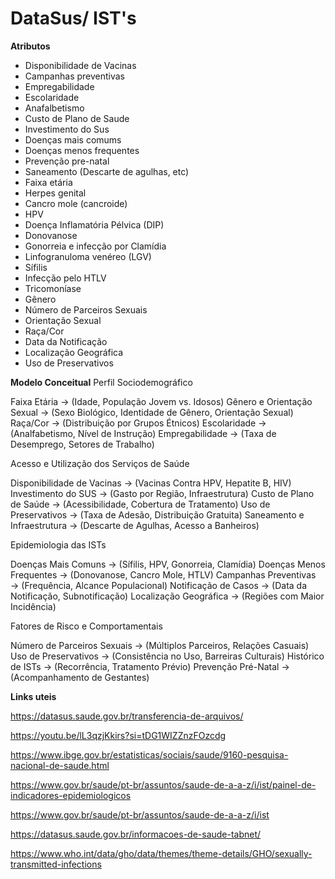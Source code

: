 # DataSus/ IST's

**Atributos**

- Disponibilidade de Vacinas
- Campanhas preventivas
- Empregabilidade
- Escolaridade 
- Anafalbetismo
- Custo de Plano de Saude
- Investimento do Sus
- Doenças mais comums
- Doenças menos frequentes
- Prevenção pre-natal
- Saneamento (Descarte de agulhas, etc)
- Faixa etária
- Herpes genital
- Cancro mole (cancroide)
- HPV
- Doença Inflamatória Pélvica (DIP)
- Donovanose
- Gonorreia e infecção por Clamídia
- Linfogranuloma venéreo (LGV)
- Sífilis
- Infecção pelo HTLV
- Tricomoníase
- Gênero
- Número de Parceiros Sexuais
- Orientação Sexual
- Raça/Cor
- Data da Notificação
- Localização Geográfica
- Uso de Preservativos

**Modelo Conceitual**
Perfil Sociodemográfico

Faixa Etária → (Idade, População Jovem vs. Idosos)
Gênero e Orientação Sexual → (Sexo Biológico, Identidade de Gênero, Orientação Sexual)
Raça/Cor → (Distribuição por Grupos Étnicos)
Escolaridade → (Analfabetismo, Nível de Instrução)
Empregabilidade → (Taxa de Desemprego, Setores de Trabalho)

Acesso e Utilização dos Serviços de Saúde

Disponibilidade de Vacinas → (Vacinas Contra HPV, Hepatite B, HIV)
Investimento do SUS → (Gasto por Região, Infraestrutura)
Custo de Plano de Saúde → (Acessibilidade, Cobertura de Tratamento)
Uso de Preservativos → (Taxa de Adesão, Distribuição Gratuita)
Saneamento e Infraestrutura → (Descarte de Agulhas, Acesso a Banheiros)

Epidemiologia das ISTs

Doenças Mais Comuns → (Sífilis, HPV, Gonorreia, Clamídia)
Doenças Menos Frequentes → (Donovanose, Cancro Mole, HTLV)
Campanhas Preventivas → (Frequência, Alcance Populacional)
Notificação de Casos → (Data da Notificação, Subnotificação)
Localização Geográfica → (Regiões com Maior Incidência)

Fatores de Risco e Comportamentais

Número de Parceiros Sexuais → (Múltiplos Parceiros, Relações Casuais)
Uso de Preservativos → (Consistência no Uso, Barreiras Culturais)
Histórico de ISTs → (Recorrência, Tratamento Prévio)
 Prevenção Pré-Natal → (Acompanhamento de Gestantes)


**Links uteis**

https://datasus.saude.gov.br/transferencia-de-arquivos/

https://youtu.be/lL3qzjKkirs?si=tDG1WIZZnzFOzcdg

https://www.ibge.gov.br/estatisticas/sociais/saude/9160-pesquisa-nacional-de-saude.html

https://www.gov.br/saude/pt-br/assuntos/saude-de-a-a-z/i/ist/painel-de-indicadores-epidemiologicos

https://www.gov.br/saude/pt-br/assuntos/saude-de-a-a-z/i/ist

https://datasus.saude.gov.br/informacoes-de-saude-tabnet/

https://www.who.int/data/gho/data/themes/theme-details/GHO/sexually-transmitted-infections

